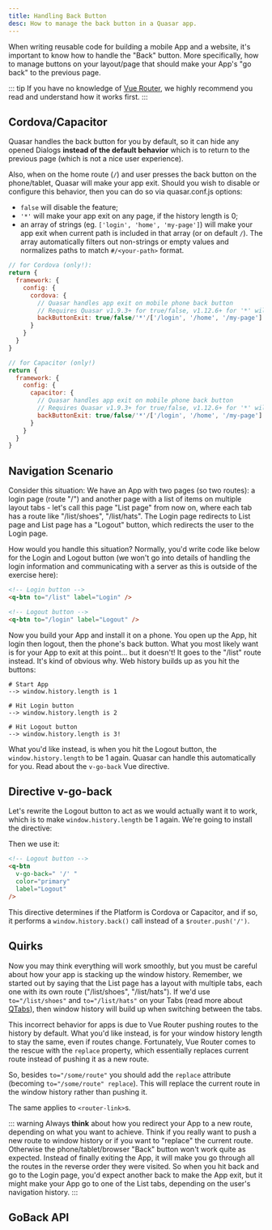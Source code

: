 ```yaml
---
title: Handling Back Button
desc: How to manage the back button in a Quasar app.
---
```

When writing reusable code for building a mobile App and a website, it's important to know how to handle the "Back" button. More specifically, how to manage buttons on your layout/page that should make your App's "go back" to the previous page.

::: tip
If you have no knowledge of [Vue Router](http://router.vuejs.org/), we highly recommend you read and understand how it works first.
:::

## Cordova/Capacitor
Quasar handles the back button for you by default, so it can hide any opened Dialogs **instead of the default behavior** which is to return to the previous page (which is not a nice user experience).

Also, when on the home route (`/`) and user presses the back button on the phone/tablet, Quasar will make your app exit. Should you wish to disable or configure this behavior, then you can do so via quasar.conf.js options:
- `false` will disable the feature;
- `'*'` will make your app exit on any page, if the history length is 0;
- an array of strings (eg. `['login', 'home', 'my-page']`) will make your app exit when current path is included in that array (or on default `/`). The array automatically filters out non-strings or empty values and normalizes paths to match `#/<your-path>` format.

```js
// for Cordova (only!):
return {
  framework: {
    config: {
      cordova: {
        // Quasar handles app exit on mobile phone back button
        // Requires Quasar v1.9.3+ for true/false, v1.12.6+ for '*' wildcard and array values
        backButtonExit: true/false/'*'/['/login', '/home', '/my-page']
      }
    }
  }
}

// for Capacitor (only!)
return {
  framework: {
    config: {
      capacitor: {
        // Quasar handles app exit on mobile phone back button
        // Requires Quasar v1.9.3+ for true/false, v1.12.6+ for '*' wildcard and array values
        backButtonExit: true/false/'*'/['/login', '/home', '/my-page']
      }
    }
  }
}
```

## Navigation Scenario
Consider this situation: We have an App with two pages (so two routes): a login page (route "/") and another page with a list of items on multiple layout tabs - let's call this page "List page" from now on, where each tab has a route like "/list/shoes", "/list/hats". The Login page redirects to List page and List page has a "Logout" button, which redirects the user to the Login page.

How would you handle this situation? Normally, you'd write code like below for the Login and Logout button (we won't go into details of handling the login information and communicating with a server as this is outside of the exercise here):

``` html
<!-- Login button -->
<q-btn to="/list" label="Login" />

<!-- Logout button -->
<q-btn to="/login" label="Logout" />
```

Now you build your App and install it on a phone. You open up the App, hit login then logout, then the phone's back button. What you most likely want is for your App to exit at this point... but it doesn't! It goes to the "/list" route instead. It's kind of obvious why. Web history builds up as you hit the buttons:
```
# Start App
--> window.history.length is 1

# Hit Login button
--> window.history.length is 2

# Hit Logout button
--> window.history.length is 3!
```

What you'd like instead, is when you hit the Logout button, the `window.history.length` to be 1 again. Quasar can handle this automatically for you. Read about the `v-go-back` Vue directive.

## Directive v-go-back
Let's rewrite the Logout button to act as we would actually want it to work, which is to make `window.history.length` be 1 again. We're going to install the directive:

<doc-installation directives="GoBack" />

Then we use it:
``` html
<!-- Logout button -->
<q-btn
  v-go-back=" '/' "
  color="primary"
  label="Logout"
/>
```

This directive determines if the Platform is Cordova or Capacitor, and if so, it performs a `window.history.back()` call instead of a `$router.push('/')`.

## Quirks
Now you may think everything will work smoothly, but you must be careful about how your app is stacking up the window history. Remember, we started out by saying that the List page has a layout with multiple tabs, each one with its own route ("/list/shoes", "/list/hats"). If we'd use `to="/list/shoes"` and `to="/list/hats"` on your Tabs (read more about [QTabs](/vue-components/tabs)), then window history will build up when switching between the tabs.

This incorrect behavior for apps is due to Vue Router pushing routes to the history by default. What you'd like instead, is for your window history length to stay the same, even if routes change. Fortunately, Vue Router comes to the rescue with the `replace` property, which essentially replaces current route instead of pushing it as a new route.

So, besides `to="/some/route"` you should add the `replace` attribute (becoming `to="/some/route" replace`). This will replace the current route in the window history rather than pushing it.

The same applies to `<router-link>`s.

::: warning
Always **think** about how you redirect your App to a new route, depending on what you want to achieve. Think if you really want to push a new route to window history or if you want to "replace" the current route. Otherwise the phone/tablet/browser "Back" button won't work quite as expected. Instead of finally exiting the App, it will make you go through all the routes in the reverse order they were visited. So when you hit back and go to the Login page, you'd expect another back to make the App exit, but it might make your App go to one of the List tabs, depending on the user's navigation history.
:::

## GoBack API

<doc-api file="GoBack" />
